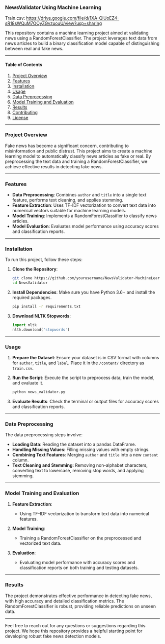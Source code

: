 ### NewsValidator Using Machine Learning

Train.csv: https://drive.google.com/file/d/1XA-QiUoEZ4-sR18sWQuM7OOyZGvzuouU/view?usp=sharing

This repository contains a machine learning project aimed at validating news using a RandomForestClassifier. The project leverages text data from news articles to build a binary classification model capable of distinguishing between real and fake news.

---

#### Table of Contents
1. [Project Overview](#project-overview)
2. [Features](#features)
3. [Installation](#installation)
4. [Usage](#usage)
5. [Data Preprocessing](#data-preprocessing)
6. [Model Training and Evaluation](#model-training-and-evaluation)
7. [Results](#results)
8. [Contributing](#contributing)
9. [License](#license)

---

### Project Overview

Fake news has become a significant concern, contributing to misinformation and public distrust. This project aims to create a machine learning model to automatically classify news articles as fake or real. By preprocessing the text data and training a RandomForestClassifier, we achieve effective results in detecting fake news.

---

### Features

- **Data Preprocessing**: Combines `author` and `title` into a single text feature, performs text cleaning, and applies stemming.
- **Feature Extraction**: Uses TF-IDF vectorization to convert text data into numerical vectors suitable for machine learning models.
- **Model Training**: Implements a RandomForestClassifier to classify news articles.
- **Model Evaluation**: Evaluates model performance using accuracy scores and classification reports.

---

### Installation

To run this project, follow these steps:

1. **Clone the Repository**:
    ```bash
    git clone https://github.com/yourusername/NewsValidator-MachineLearningProject.git
    cd NewsValidator
    ```

2. **Install Dependencies**:
    Make sure you have Python 3.6+ and install the required packages.
    ```bash
    pip install -r requirements.txt
    ```

3. **Download NLTK Stopwords**:
    ```python
    import nltk
    nltk.download('stopwords')
    ```

---

### Usage

1. **Prepare the Dataset**:
    Ensure your dataset is in CSV format with columns for `author`, `title`, and `label`. Place it in the `/content/` directory as `train.csv`.

2. **Run the Script**:
    Execute the script to preprocess data, train the model, and evaluate it.
    ```bash
    python news_validator.py
    ```

3. **Evaluate Results**:
    Check the terminal or output files for accuracy scores and classification reports.

---

### Data Preprocessing

The data preprocessing steps involve:

- **Loading Data**: Reading the dataset into a pandas DataFrame.
- **Handling Missing Values**: Filling missing values with empty strings.
- **Combining Text Features**: Merging `author` and `title` into a new `content` column.
- **Text Cleaning and Stemming**: Removing non-alphabet characters, converting text to lowercase, removing stop words, and applying stemming.

---

### Model Training and Evaluation

1. **Feature Extraction**:
    - Using TF-IDF vectorization to transform text data into numerical features.
    
2. **Model Training**:
    - Training a RandomForestClassifier on the preprocessed and vectorized text data.

3. **Evaluation**:
    - Evaluating model performance with accuracy scores and classification reports on both training and testing datasets.

---

### Results

The project demonstrates effective performance in detecting fake news, with high accuracy and detailed classification metrics. The RandomForestClassifier is robust, providing reliable predictions on unseen data.



---

Feel free to reach out for any questions or suggestions regarding this project. We hope this repository provides a helpful starting point for developing robust fake news detection models.
